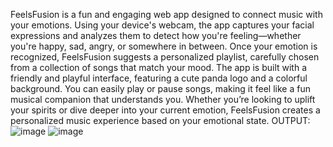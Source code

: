 FeelsFusion is a fun and engaging web app designed to connect music with your emotions. Using your device's webcam, the app captures your facial expressions and analyzes them to detect how you're feeling—whether you're happy, sad, angry, or somewhere in between. Once your emotion is recognized, FeelsFusion suggests a personalized playlist, carefully chosen from a collection of songs that match your mood. The app is built with a friendly and playful interface, featuring a cute panda logo and a colorful background. You can easily play or pause songs, making it feel like a fun musical companion that understands you. Whether you’re looking to uplift your spirits or dive deeper into your current emotion, FeelsFusion creates a personalized music experience based on your emotional state.
OUTPUT:
![image](https://github.com/user-attachments/assets/f8d29709-77ad-4717-90b8-691422dbe012)
![image](https://github.com/user-attachments/assets/bdaa9195-8171-4643-80de-6dea6113e9d8)
